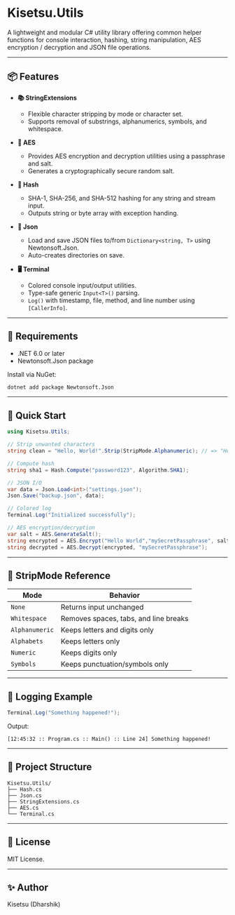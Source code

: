 # Kisetsu.Utils

A lightweight and modular C# utility library offering common helper functions for console interaction, hashing, string manipulation, AES encryption / decryption and JSON file operations.

---

## 📦 Features

- **📚 StringExtensions**
  - Flexible character stripping by mode or character set.
  - Supports removal of substrings, alphanumerics, symbols, and whitespace.
- **🔑 AES**
  - Provides AES encryption and decryption utilities using a passphrase and salt.
  - Generates a cryptographically secure random salt.

- **🧮 Hash**
  - SHA-1, SHA-256, and SHA-512 hashing for any string and stream input.
  - Outputs string or byte array with exception handing.

- **📂 Json**
  - Load and save JSON files to/from `Dictionary<string, T>` using Newtonsoft.Json.
  - Auto-creates directories on save.

- **🖥️ Terminal**
  - Colored console input/output utilities.
  - Type-safe generic `Input<T>()` parsing.
  - `Log()` with timestamp, file, method, and line number using `[CallerInfo]`.

---

## 🧰 Requirements

- .NET 6.0 or later
- Newtonsoft.Json package

Install via NuGet:

```bash
dotnet add package Newtonsoft.Json
````

---

## 🚀 Quick Start

```csharp
using Kisetsu.Utils;

// Strip unwanted characters
string clean = "Hello, World!".Strip(StripMode.Alphanumeric); // => "HelloWorld"

// Compute hash
string sha1 = Hash.Compute("password123", Algorithm.SHA1);

// JSON I/O
var data = Json.Load<int>("settings.json");
Json.Save("backup.json", data);

// Colored log
Terminal.Log("Initialized successfully");

// AES encryption/decryption
var salt = AES.GenerateSalt();
string encrypted = AES.Encrypt("Hello World","mySecretPassphrase", salt);
string decrypted = AES.Decrypt(encrypted, "mySecretPassphrase");
```

---

## 🔧 StripMode Reference

| Mode           | Behavior                              |
| -------------- | ------------------------------------- |
| `None`         | Returns input unchanged               |
| `Whitespace`   | Removes spaces, tabs, and line breaks |
| `Alphanumeric` | Keeps letters and digits only         |
| `Alphabets`    | Keeps letters only                    |
| `Numeric`      | Keeps digits only                     |
| `Symbols`      | Keeps punctuation/symbols only        |

---

## 🧪 Logging Example

```csharp
Terminal.Log("Something happened!");
```

Output:

```
[12:45:32 :: Program.cs :: Main() :: Line 24] Something happened!
```

---

## 📁 Project Structure

```
Kisetsu.Utils/
├── Hash.cs
├── Json.cs
├── StringExtensions.cs
├── AES.cs
└── Terminal.cs
```

---

## 📝 License

MIT License.

---

## ✨ Author

Kisetsu (Dharshik)


